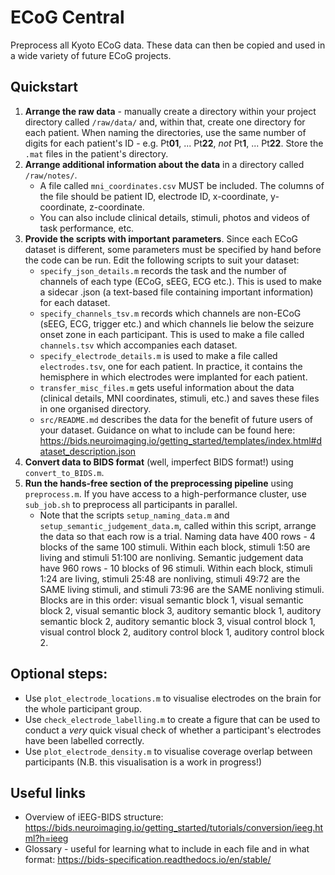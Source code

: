 # ECoG Central

Preprocess all Kyoto ECoG data. These data can then be copied and used in a wide variety of future ECoG projects. 

## Quickstart

1. **Arrange the raw data** - manually create a directory within your project directory called `/raw/data/` and, within that, create one directory for each patient. When naming the directories, use the same number of digits for each patient's ID - e.g. Pt**01**, ... Pt**22**, *not* Pt**1**, ... Pt**22**. Store the `.mat` files in the patient's directory. 
2. **Arrange additional information about the data** in a directory called `/raw/notes/`.
	- A file called `mni_coordinates.csv` MUST be included. The columns of the file should be patient ID, electrode ID, x-coordinate, y-coordinate, z-coordinate. 
	- You can also include clinical details, stimuli, photos and videos of task performance, etc.
3. **Provide the scripts with important parameters**. Since each ECoG dataset is different, some parameters must be specified by hand before the code can be run. Edit the following scripts to suit your dataset:
	- `specify_json_details.m` records the task and the number of channels of each type (ECoG, sEEG, ECG etc.). This is used to make a sidecar .json (a text-based file containing important information) for each dataset.
	- `specify_channels_tsv.m` records which channels are non-ECoG (sEEG, ECG, trigger etc.) and which channels lie below the seizure onset zone in each participant. This is used to make a file called `channels.tsv` which accompanies each dataset. 
	- `specify_electrode_details.m` is used to make a file called `electrodes.tsv`, one for each patient. In practice, it contains the hemisphere in which electrodes were implanted for each patient.
	- `transfer_misc_files.m` gets useful information about the data (clinical details, MNI coordinates, stimuli, etc.) and saves these files in one organised directory. 
	- `src/README.md` describes the data for the benefit of future users of your dataset. Guidance on what to include can be found here: https://bids.neuroimaging.io/getting_started/templates/index.html#dataset_description.json
4. **Convert data to BIDS format** (well, imperfect BIDS format!) using `convert_to_BIDS.m`.
5. **Run the hands-free section of the preprocessing pipeline** using `preprocess.m`. If you have access to a high-performance cluster, use `sub_job.sh` to preprocess all participants in parallel.
	- Note that the scripts `setup_naming_data.m` and `setup_semantic_judgement_data.m`, called within this script, arrange the data so that each row is a trial. Naming data have 400 rows - 4 blocks of the same 100 stimuli. Within each block, stimuli 1:50 are living and stimuli 51:100 are nonliving. Semantic judgement data have 960 rows - 10 blocks of 96 stimuli. Within each block, stimuli 1:24 are living, stimuli 25:48 are nonliving, stimuli 49:72 are the SAME living stimuli, and stimuli 73:96 are the SAME nonliving stimuli. Blocks are in this order: visual semantic block 1, visual semantic block 2, visual semantic block 3, auditory semantic block 1, auditory semantic block 2, auditory semantic block 3, visual control block 1, visual control block 2, auditory control block 1, auditory control block 2. 


## Optional steps:
- Use `plot_electrode_locations.m` to visualise electrodes on the brain for the whole participant group.
- Use `check_electrode_labelling.m` to create a figure that can be used to conduct a *very* quick visual check of whether a participant's electrodes have been labelled correctly.
- Use `plot_electrode_density.m` to visualise coverage overlap between participants (N.B. this visualisation is a work in progress!)

## Useful links
- Overview of iEEG-BIDS structure: https://bids.neuroimaging.io/getting_started/tutorials/conversion/ieeg.html?h=ieeg
- Glossary - useful for learning what to include in each file and in what format: https://bids-specification.readthedocs.io/en/stable/

